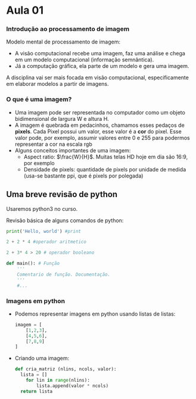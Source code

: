 # Aula 01

### Introdução ao processamento de imagem

Modelo mental de processamento de imagem:

* A visão computacional recebe uma imagem, faz uma análise e chega em um modelo computacional (informação semnântica). 
* Já a computação gráfica, ela parte de um modelo e gera uma imagem.

A disciplina vai ser mais focada em visão computacional, especificamente em elaborar modelos a partir de imagens.



### O que é uma imagem?

* Uma imagem pode ser representada no computador como  um objeto bidimensional de largura W e altura H. 
* A imagem é quebrada em pedacinhos, chamamos esses pedaços de **pixels**. Cada Pixel possui um valor, esse valor é a **cor** do pixel. Esse valor pode, por exemplo, assumir valores entre 0 e 255 para podermos representar a cor na escala rgb
* Alguns conceitos importantes de uma imagem:
  * Aspect ratio: $\frac{W}{H}$. Muitas telas HD hoje em dia são 16:9, por exemplo
  * Densidade de pixels: quantidade de pixels por unidade de medida (usa-se bastante ppi, que é pixels por polegada)

## Uma breve revisão de python

Usaremos python3 no curso.

Revisão básica de alguns comandos de python:

```python
print('Hello, world') #print

2 + 2 * 4 #operador aritmetico

2 + 3* 4 > 20 # operador booleano

def main(): # Função
	'''
	Comentario de função. Documentação.
	'''
    #...

```

### Imagens em python

* Podemos representar imagens em python usando listas de listas:

  ```python
  imagem = [
      [1,2,3],
      [4,5,6],
      [7,8,9]
  ]
  ```

  

* Criando uma imagem:

  ```python
  def cria_matriz (nlins, ncols, valor):
  	lista = []
      for lin in range(nlins):
          lista.append(valor * ncols)
  	return lista
  ```

  
